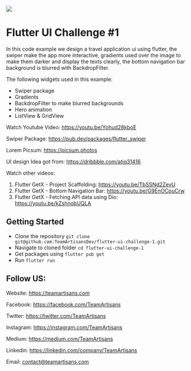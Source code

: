 ![](https://i.postimg.cc/JnvPKx0D/youtube.png)

# Flutter UI Challenge #1

In this code example we design a travel application ui using flutter, the swiper make the app more interactive, gradients used over the image to make them darker and display the texts clearly, the bottom navigation bar background is blurred with BackdropFilter.

The following widgets used in this example:
- Swiper package
- Gradients
- BackdropFilter to make blurred backgrounds
- Hero animation
- ListView & GridView

Watch Youtube Video: https://youtu.be/Yohud28kboE


Swiper Package: https://pub.dev/packages/flutter_swiper

Lorem Picsum: https://picsum.photos


UI design Idea got from: https://dribbble.com/atiq31416


Watch other videos:

1. Flutter GetX - Project Scaffolding: https://youtu.be/TbSSNd2ZevU
2. Flutter GetX - Bottom Navigation Bar: https://youtu.be/G9EnOCpuCrw
3. Flutter GetX - Fetching API data using Dio: https://youtu.be/kZshnobUQLA

## Getting Started

- Clone the repository `git clone git@github.com:TeamArtisansDev/flutter-ui-challenge-1.git`
- Navigate to cloned folder `cd flutter-ui-challenge-1`
- Get packages using `flutter pub get`
- Run `flutter run`

## Follow US:

Website: https://teamartisans.com

Facebook: https://facebook.com/TeamArtisans

Twitter: https://twitter.com/TeamArtisans

Instagram: https://instagram.com/TeamArtisans

Medium: https://medium.com/TeamArtisans

Linkedin: https://linkedin.com/company/TeamArtisans

Email: contact@teamartisans.com
